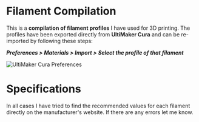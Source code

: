 # Filament Compilation

This is a **compilation of filament profiles** I have used for 3D printing. The profiles have been exported directly from **UltiMaker Cura** and can be re-imported by following these steps:

***Preferences > Materials > Import > Select the profile of that filament***

![UltiMaker Cura Preferences](https://i.imgur.com/cS8domc.png)

# Specifications
In all cases I have tried to find the recommended values for each filament directly on the manufacturer's website. If there are any errors let me know.
